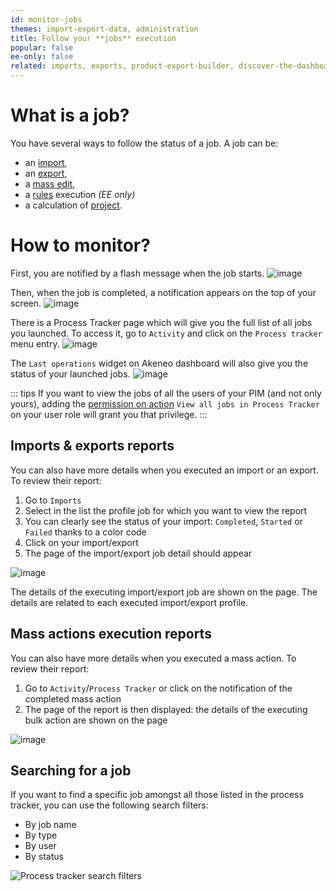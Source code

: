 ```yaml
---
id: monitor-jobs
themes: import-export-data, administration
title: Follow your **jobs** execution
popular: false
ee-only: false
related: imports, exports, product-export-builder, discover-the-dashboard, what-is-a-rule, what-is-a-project, product-mass-actions
---
```


# What is a job?

You have several ways to follow the status of a job. A job can be:
- an [import](imports.html),
- an [export](exports.html),
- a [mass edit](product-mass-actions.html),
- a [rules](what-is-a-rule.html) execution _(EE only)_
- a calculation of [project](what-is-a-project.html).

# How to monitor?
First, you are notified by a flash message when the job starts.
![image](../img/Settings_Calculation1.png)

Then, when the job is completed, a notification appears on the top of your screen.
![image](../img/Settings_Calculation2.png)

There is a Process Tracker page which will give you the full list of all jobs you launched. To access it, go to `Activity` and click on the `Process tracker` menu entry.
![image](../img/Settings_Calculation3.png)

The `Last operations` widget on Akeneo dashboard will also give you the status of your launched jobs.
![image](../img/Dashboard_Calculation4.png)

::: tips
If you want to view the jobs of all the users of your PIM (and not only yours), adding the [permission on action](manage-the-interface-and-actions-accesses.html#rights-on-system-pages) `View all jobs in Process Tracker` on your user role will grant you that privilege.
:::

## Imports & exports reports

You can also have more details when you executed an import or an export. To review their report:
1.  Go to `Imports`
2.  Select in the list the profile job for which you want to view the report
2.  You can clearly see the status of your import: `Completed`, `Started` or `Failed` thanks to a color code
1.  Click on your import/export
1.  The page of the import/export job detail should appear

![image](../img/Exports_Calculation5.png)

The details of the executing import/export job are shown on the page. The details are related to each executed import/export profile.

## Mass actions execution reports

You can also have more details when you executed a mass action. To review their report:
1.  Go to `Activity`/`Process Tracker` or click on the notification of the completed mass action
1.  The page of the report is then displayed: the details of the executing bulk action are shown on the page

![image](../img/Dashboard_Calculation6.png)

## Searching for a job

If you want to find a specific job amongst all those listed in the process tracker, you can use the following search filters:
- By job name
- By type
- By user
- By status

![Process tracker search filters](../img/Exports_Process-Tracker-search-filters.png)
